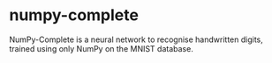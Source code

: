 # numpy-complete
NumPy-Complete is a neural network to recognise handwritten digits, trained using only NumPy on the MNIST database.
